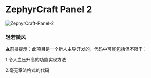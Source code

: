 # ZephyrCraft Panel 2 

![ZephyrCraft-Panel-2](https://socialify.git.ci/Litezero/ZephyrCraft-Panel-2/image?font=JetBrains+Mono&forks=1&issues=1&language=1&logo=https%3A%2F%2Fraw.githubusercontent.com%2FLitezero%2FZephyrCraft-Panel-2%2Fmain%2FLOGO.svg&name=1&owner=1&pattern=Circuit+Board&pulls=1&stargazers=1&theme=Auto)

### 轻若微风

⚠前排提示：此项目是一个新人主导开发的，代码中可能包括但不限于：

1.令人血压升高的功能实现方法

2.毫无章法格式的代码

